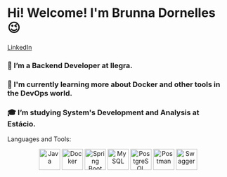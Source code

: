 # Hi! Welcome!  I'm Brunna Dornelles 😉
[LinkedIn](https://www.linkedin.com/in/brunna-d-6516b7231/) 

### 🎲 I’m a Backend Developer at Ilegra.
### 🌱 I'm currently learning more about Docker and other tools in the DevOps world.
### 🎓 I’m studying System's Development and Analysis at Estácio.

Languages and Tools:

<div align="center">
  <img src="https://img.icons8.com/color/48/000000/java-duke-logo.png" alt="Java" width="48"/>
  <img src="https://img.icons8.com/color/48/000000/docker.png" alt="Docker" width="48"/>
  <img src="https://img.icons8.com/color/48/000000/spring-logo.png" alt="Spring Boot" width="48"/>
  <img src="https://img.icons8.com/color/48/000000/mysql.png" alt="MySQL" width="48"/>
  <img src="https://img.icons8.com/color/48/000000/postgresql.png" alt="PostgreSQL" width="48"/>
  <img src="https://img.icons8.com/color/48/000000/postman-api.png" alt="Postman" width="48"/>
  <img src="https://img.icons8.com/color/48/000000/swagger.png" alt="Swagger" width="48"/>
</div>
